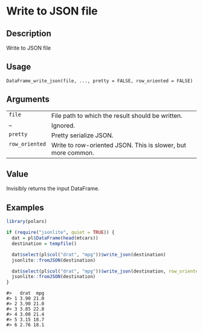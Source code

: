 

# Write to JSON file

## Description

Write to JSON file

## Usage

<pre><code class='language-R'>DataFrame_write_json(file, ..., pretty = FALSE, row_oriented = FALSE)
</code></pre>

## Arguments

<table>
<tr>
<td style="white-space: nowrap; font-family: monospace; vertical-align: top">
<code id="DataFrame_write_json_:_file">file</code>
</td>
<td>
File path to which the result should be written.
</td>
</tr>
<tr>
<td style="white-space: nowrap; font-family: monospace; vertical-align: top">
<code id="DataFrame_write_json_:_...">…</code>
</td>
<td>
Ignored.
</td>
</tr>
<tr>
<td style="white-space: nowrap; font-family: monospace; vertical-align: top">
<code id="DataFrame_write_json_:_pretty">pretty</code>
</td>
<td>
Pretty serialize JSON.
</td>
</tr>
<tr>
<td style="white-space: nowrap; font-family: monospace; vertical-align: top">
<code id="DataFrame_write_json_:_row_oriented">row_oriented</code>
</td>
<td>
Write to row-oriented JSON. This is slower, but more common.
</td>
</tr>
</table>

## Value

Invisibly returns the input DataFrame.

## Examples

``` r
library(polars)

if (require("jsonlite", quiet = TRUE)) {
  dat = pl$DataFrame(head(mtcars))
  destination = tempfile()

  dat$select(pl$col("drat", "mpg"))$write_json(destination)
  jsonlite::fromJSON(destination)

  dat$select(pl$col("drat", "mpg"))$write_json(destination, row_oriented = TRUE)
  jsonlite::fromJSON(destination)
}
```

    #>   drat  mpg
    #> 1 3.90 21.0
    #> 2 3.90 21.0
    #> 3 3.85 22.8
    #> 4 3.08 21.4
    #> 5 3.15 18.7
    #> 6 2.76 18.1
